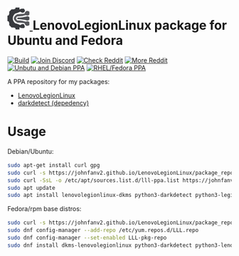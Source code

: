 
<h1 align="left">
  <a href="https://github.com/johnfanv2/LenovoLegionLinux" target="_blank">
    <picture>
      <source media="(prefers-color-scheme: light)" srcset="https://raw.githubusercontent.com/johnfanv2/LenovoLegionLinux/HEAD/doc/assets/legion_logo_dark.svg">
      <source media="(prefers-color-scheme: dark)" srcset="https://raw.githubusercontent.com/johnfanv2/LenovoLegionLinux/HEAD/doc/assets/legion_logo_light.svg">
      <img alt="LenovoLegionLinux" src="https://raw.githubusercontent.com/johnfanv2/LenovoLegionLinux/HEAD/doc/assets/legion_logo_dark.svg" height="50" style="max-width: 100%;">
    </picture>
  </a>
    <strong> LenovoLegionLinux package for Ubuntu and Fedora </strong>
</h1>

[![Build](https://github.com/johnfanv2/LenovoLegionLinux/actions/workflows/build.yml/badge.svg?branch=main)](https://github.com/johnfanv2/LenovoLegionLinux/actions/workflows/build.yml)
[![Join Discord](https://img.shields.io/discord/761178912230473768?label=Legion%20Series%20Discord)](https://discord.com/invite/legionseries)
[![Check Reddit](https://img.shields.io/static/v1?label=Reddit&message=LenovoLegion&color=green)](https://www.reddit.com/r/LenovoLegion/)
[![More Reddit](https://img.shields.io/static/v1?label=Reddit&message=linuxhardware&color=blueviolet)](https://www.reddit.com/r/linuxhardware/)
</br>
[![Unbutu and Debian PPA](https://img.shields.io/badge/Ubuntu%2FDebian-LLL_PPA-orange)](https://github.com/johnfanv2/LenovoLegionLinux/tree/main/package_repo)
[![RHEL/Fedora PPA](https://img.shields.io/badge/RHEL%2FFedora-LLL_PPA-blue)](https://github.com/johnfanv2/LenovoLegionLinux/tree/main/package_repo)

A PPA repository for my packages:

- [LenovoLegionLinux](https://github.com/johnfanv2/LenovoLegionLinux)
- [darkdetect (depedency)](https://github.com/albertosottile/darkdetect)

# Usage

Debian/Ubuntu:
```bash
sudo apt-get install curl gpg
sudo curl -s https://johnfanv2.github.io/LenovoLegionLinux/package_repo/ubuntu/KEY.gpg | gpg --dearmor | sudo tee /usr/share/keyrings/lll-ppa.gpg > /dev/null
sudo curl -SsL -o /etc/apt/sources.list.d/lll-ppa.list https://johnfanv2.github.io/LenovoLegionLinux/package_repo/ubuntu/lll-ppa.list
sudo apt update
sudo apt install lenovolegionlinux-dkms python3-darkdetect python3-legion-linux
```

Fedora/rpm base distros:

```bash
sudo curl -s https://johnfanv2.github.io/LenovoLegionLinux/package_repo/fedora/LLL.repo | sudo tee /etc/yum.repos.d/LLL.repo > /dev/null
sudo dnf config-manager --add-repo /etc/yum.repos.d/LLL.repo
sudo dnf config-manager --set-enabled LLL-pkg-repo
sudo dnf install dkms-lenovolegionlinux python3-darkdetect python3-lenovolegionlinux
```

